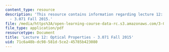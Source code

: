 ```yaml
---
content_type: resource
description: 'This resource contains information regarding lecture 12: Optical properties
  - 3.071 Fall 2015.'
file: /media/https%3A/open-learning-course-data-rc.s3.amazonaws.com/3-071-amorphous-materials-fall-2015/71c6a48bdc98581d5ce245785b423080_MIT3_071F15_Lecture12.pdf
file_type: application/pdf
resourcetype: Document
title: 'Lecture 12: Optical Properties - 3.071 Fall 2015'
uid: 71c6a48b-dc98-581d-5ce2-45785b423080
---
```

